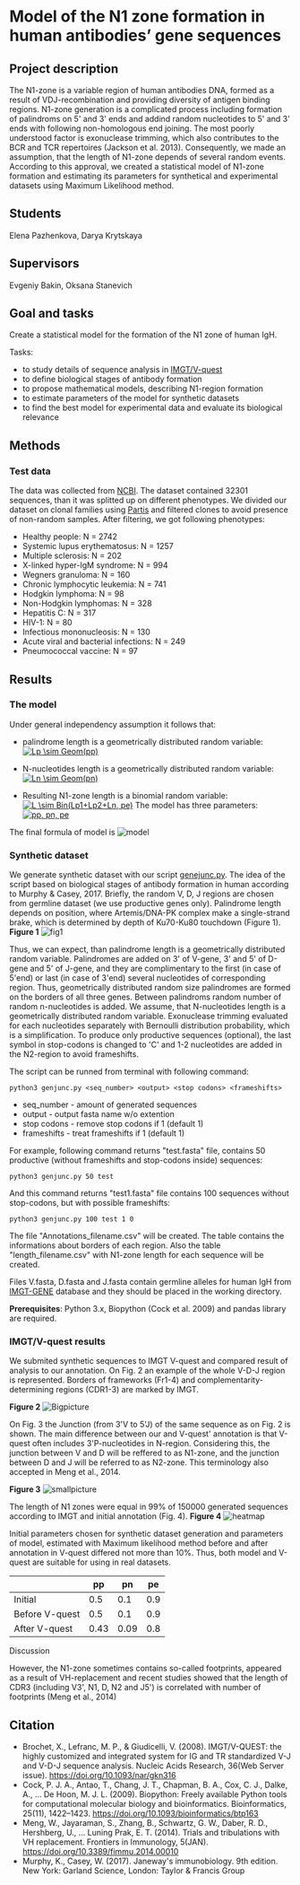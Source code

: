 # Model of the N1 zone formation in human antibodies’ gene sequences

## Project description

  The N1-zone is a variable region of human antibodies DNA, formed as a result of VDJ-recombination and providing diversity of antigen binding regions. N1-zone generation is a complicated process including formation of palindroms on 5' and 3' ends and addind random nucleotides to 5' and 3' ends with following non-homologous end joining. The most poorly understood factor is exonuclease trimming, which also contributes to the BCR and TCR repertoires (Jackson et al. 2013). Consequently, we made an assumption, that the length of N1-zone depends of several random events. According to this approval, we created a statistical model of N1-zone formation and estimating its parameters for synthetical and experimental datasets using Maximum Likelihood method.

## Students

Elena Pazhenkova, Darya Krytskaya 
## Supervisors 

Evgeniy Bakin, Oksana Stanevich

## Goal and tasks
Create a statistical model for the formation of the N1 zone of human IgH.

Tasks:
* to study details of sequence analysis in [IMGT/V-quest](https://www.imgt.org/IMGT_vquest/vquest)
* to define biological stages of antibody formation
* to propose mathematical models, describing N1-region formation
* to estimate parameters of the model for synthetic datasets
* to find the best model for experimental data and evaluate its biological relevance

## Methods
### Test data

The data was collected from [NCBI](https://www.ncbi.nlm.nih.gov/nucleotide/). 
The dataset contained 32301 sequences, than it was splitted up on different phenotypes. We divided our dataset on clonal families using [Partis](https://github.com/psathyrella/partis/blob/master/manual.md) and filtered clones to avoid presence of non-random samples. After filtering, we got following phenotypes:
* Healthy people: N = 2742
* Systemic lupus erythematosus: N = 1257
* Multiple sclerosis: N = 202
* X-linked hyper-IgM syndrome: N = 994
* Wegners granuloma: N = 160
* Chronic lymphocytic leukemia: N = 741
* Hodgkin lymphoma: N = 98
* Non-Hodgkin lymphomas: N = 328
* Hepatitis C: N = 317
* HIV-1: N = 80
* Infectious mononucleosis: N = 130
* Acute viral and bacterial infections: N = 249
* Pneumococcal vaccine: N = 97 

## Results

### The model
Under general independency assumption it follows that:
* palindrome length is a geometrically distributed random variable:
<a href="https://www.codecogs.com/eqnedit.php?latex=Lp&space;\sim&space;Geom(pp)" target="_blank"><img src="https://latex.codecogs.com/gif.latex?Lp&space;\sim&space;Geom(pp)" title="Lp \sim Geom(pp)" /></a>

* N-nucleotides length is a geometrically distributed random variable:
<a href="https://www.codecogs.com/eqnedit.php?latex=Ln&space;\sim&space;Geom(pn)" target="_blank"><img src="https://latex.codecogs.com/gif.latex?Ln&space;\sim&space;Geom(pn)" title="Ln \sim Geom(pn)" /></a>

* Resulting N1-zone length is a binomial random variable:
<a href="https://www.codecogs.com/eqnedit.php?latex=L&space;\sim&space;Bin(Lp1&plus;Lp2&plus;Ln,&space;pe)" target="_blank"><img src="https://latex.codecogs.com/gif.latex?L&space;\sim&space;Bin(Lp1&plus;Lp2&plus;Ln,&space;pe)" title="L \sim Bin(Lp1+Lp2+Ln, pe)" /></a>
The model has three parameters: 
<a href="https://www.codecogs.com/eqnedit.php?latex=pp,&space;pn,&space;pe" target="_blank"><img src="https://latex.codecogs.com/gif.latex?pp,&space;pn,&space;pe" title="pp, pn, pe" /></a>

The final formula of model is ![model](https://github.com/PazhenkovaEA/VH-replacement-analysis/blob/master/Figures/distribution.png)

### Synthetic dataset
  
  We generate synthetic dataset with our script [genejunc.py](https://github.com/PazhenkovaEA/VH-replacement-analysis/blob/master/IG/genjunc.py). The idea of the script based on biological stages of antibody formation in human according to Murphy & Casey, 2017. Briefly, the random V, D, J regions are chosen from germline dataset (we use productive genes only). Palindrome length depends on position, where Artemis/DNA-PK complex make a single-strand brake, which is determined by depth of Ku70-Ku80 touchdown (Figure 1). 
  **Figure 1**
  ![fig1](https://github.com/PazhenkovaEA/VH-replacement-analysis/blob/master/Figures/Bez_imeni-1.png)
  
  Thus, we can expect, than palindrome length is a geometrically distributed random variable. Palindromes are added on 3' of V-gene, 3' and 5' of D-gene and 5' of J-gene, and they are complimentary to the first (in case of 5'end) or last (in case of 3'end) several nucleotides of corresponding region. Thus, geometrically distributed random size palindromes are formed on the borders of all three genes. Between palindroms random number of random n-nucleotides is added. We assume, that N-nucleotides length is a geometrically distributed random variable. Exonuclease trimming evaluated for each nucleotides separately with Bernoulli distribution probability, which is a simplification. To produce only productive sequences (optional), the last symbol in stop-codons is changed to 'C' and 1-2 nucleotides are added in the N2-region to avoid frameshifts. 
  
  The script can be runned from terminal with following command:
  
  ```
  python3 genjunc.py <seq_number> <output> <stop codons> <frameshifts> 
  ```
  
* seq_number - amount of generated sequences
* output - output fasta name w/o extention
* stop codons - remove stop codons if 1 (default 1)
* frameshifts - treat frameshifts if 1 (default 1)


For example, following command returns "test.fasta" file, contains 50 productive (without frameshifts and stop-codons inside) sequences:
```
python3 genjunc.py 50 test
```
And this command returns "test1.fasta" file contains 100 sequences without stop-codons, but with possible frameshifts:
```
python3 genjunc.py 100 test 1 0
```
The file "Annotations_filename.csv" will be created. The table contains the informations about borders of each region.
Also the table "length_filename.csv" with N1-zone length for each sequence will be created.

Files V.fasta, D.fasta and J.fasta contain germline alleles for human IgH from [IMGT-GENE](http://www.imgt.org/genedb/) database and they should be placed in the working directory.

**Prerequisites**: Python 3.x, Biopython (Cock et al. 2009) and pandas library are required. 

### IMGT/V-quest results

We submited synthetic sequences to IMGT V-quest and compared result of analysis to our annotation. On Fig. 2 an example of the whole V-D-J region is represented. Borders of frameworks (Fr1-4) and complementarity-determining regions (CDR1-3) are marked by IMGT.  

  **Figure 2**
![Bigpicture](https://github.com/PazhenkovaEA/VH-replacement-analysis/blob/master/Figures/Fig1.png)

On Fig. 3 the Junction (from 3'V to 5'J) of the same sequence as on Fig. 2 is shown. The main difference between our and V-quest' annotation is that V-quest often includes 3'P-nucleotides in N-region. Considering this, the junction between V and D will be reffered to as N1-zone, and the junction between D and J will be referred to as N2-zone. This terminology also accepted in Meng et al., 2014. 


   **Figure 3**
![smallpicture](https://github.com/PazhenkovaEA/VH-replacement-analysis/blob/master/Figures/Fig2.png)

The length of N1 zones were equal in 99% of 150000 generated sequences according to IMGT and initial annotation (Fig. 4).
  **Figure 4**
![heatmap](https://github.com/PazhenkovaEA/VH-replacement-analysis/blob/master/Figures/heatmap.png)

Initial parameters chosen for synthetic dataset generation and parameters of model, estimated with Maximum likelihood method before and after annotation in V-quest differed not more than 10%. Thus, both model and V-quest are suitable for using in real datasets. 

|   | pp | pn | pe |
|--|--|--|--|
| Initial | 0.5 | 0.1 | 0.9 |
| Before V-quest | 0.5 | 0.1 | 0.9 |
| After V-quest | 0.43 | 0.09 | 0.8 |


Discussion

  However, the N1-zone sometimes contains so-called footprints, appeared as a result of VH-replacement and recent studies showed that the length of CDR3 (including V3', N1, D, N2 and J5') is correlated with number of footprints (Meng et al., 2014)

## Citation
* Brochet, X., Lefranc, M. P., & Giudicelli, V. (2008). IMGT/V-QUEST: the highly customized and integrated system for IG and TR standardized V-J and V-D-J sequence analysis. Nucleic Acids Research, 36(Web Server issue). https://doi.org/10.1093/nar/gkn316
* Cock, P. J. A., Antao, T., Chang, J. T., Chapman, B. A., Cox, C. J., Dalke, A., … De Hoon, M. J. L. (2009). Biopython: Freely available Python tools for computational molecular biology and bioinformatics. Bioinformatics, 25(11), 1422–1423. https://doi.org/10.1093/bioinformatics/btp163
* Meng, W., Jayaraman, S., Zhang, B., Schwartz, G. W., Daber, R. D., Hershberg, U., … Luning Prak, E. T. (2014). Trials and tribulations with VH replacement. Frontiers in Immunology, 5(JAN). https://doi.org/10.3389/fimmu.2014.00010
* Murphy, K., Casey, W. (2017). Janeway's immunobiology. 9th edition. New York: Garland Science, London: Taylor & Francis Group
